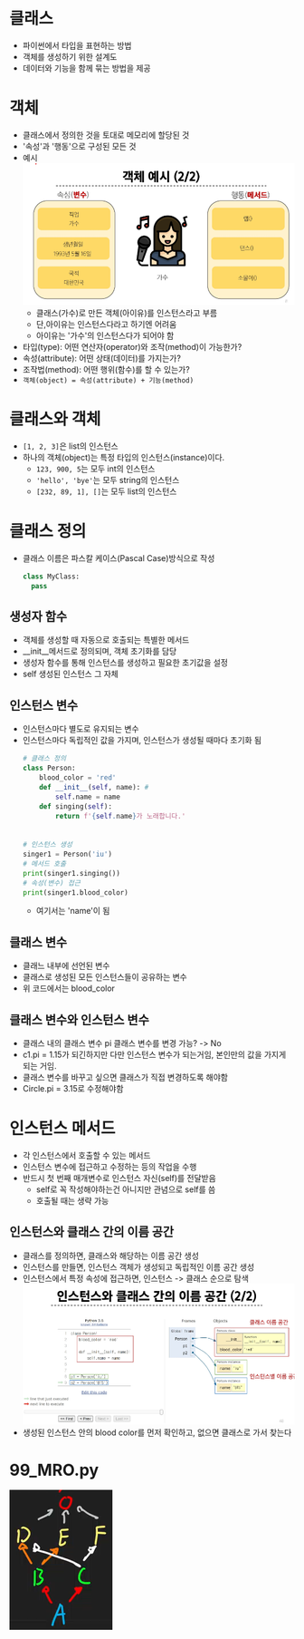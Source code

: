# 클래스
- 파이썬에서 타입을 표현하는 방법
- 객체를 생성하기 위한 설계도
- 데이터와 기능을 함께 묶는 방법을 제공    


# 객체
- 클래스에서 정의한 것을 토대로 메모리에 할당된 것
- '속성'과 '행동'으로 구성된 모든 것
- 예시
  ![객체 예시](image.png)
  - 클래스(가수)로 만든 객체(아이유)를 인스턴스라고 부름
  - 단,아이유는 인스턴스다라고 하기엔 어려움
  - 아이유는 '가수'의 인스턴스다가 되어야 함
- 타입(type): 어떤 연산자(operator)와 조작(method)이 가능한가?
- 속성(attribute): 어떤 상태(데이터)를 가지는가?
- 조작법(method): 어떤 행위(함수)를 할 수 있는가?
- `객체(object) = 속성(attribute) + 기능(method)`

# 클래스와 객체
- `[1, 2, 3]`은 list의 인스턴스
- 하나의 객체(object)는 특정 타입의 인스턴스(instance)이다.
  - `123, 900, 5`는 모두 int의 인스턴스
  - `'hello', 'bye'`는 모두 string의 인스턴스
  - `[232, 89, 1], []`는 모두 list의 인스턴스

# 클래스 정의
- 클래스 이름은 파스칼 케이스(Pascal Case)방식으로 작성
  ```python
  class MyClass:
    pass
  ```
## 생성자 함수
- 객체를 생성할 때 자동으로 호출되는 특별한 메서드
- __init__메서드로 정의되며, 객체 초기화를 담당
- 생성자 함수를 통해 인스턴스를 생성하고 필요한 초기값을 설정
- self 생성된 인스턴스 그 자체

## 인스턴스 변수
- 인스턴스마다 별도로 유지되는 변수
- 인스턴스마다 독립적인 값을 가지며, 인스턴스가 생성될 때마다 초기화 됨 
  ```python
  # 클래스 정의
  class Person:
      blood_color = 'red'
      def __init__(self, name): # 
          self.name = name
      def singing(self):
          return f'{self.name}가 노래합니다.'


  # 인스턴스 생성
  singer1 = Person('iu')
  # 메서드 호출
  print(singer1.singing())  
  # 속성(변수) 접근
  print(singer1.blood_color)
  ```
  - 여기서는 'name'이 됨

## 클래스 변수
- 클래느 내부에 선언된 변수
- 클래스로 생성된 모든 인스턴스들이 공유하는 변수
- 위 코드에서는 blood_color

## 클래스 변수와 인스턴스 변수 
- 클래스 내의 클래스 변수 pi 클래스 변수를 변경 가능? -> No
- c1.pi = 1.15가 되긴하지만 다만 인스턴스 변수가 되는거임, 본인만의 값을 가지게 되는 거임. 
- 클래스 변수를 바꾸고 싶으면 클래스가 직접 변경하도록 해야함
- Circle.pi = 3.15로 수정해야함

# 인스턴스 메서드
- 각 인스턴스에서 호출할 수 있는 메서드
- 인스턴스 변수에 접근하고 수정하는 등의 작업을 수행
- 반드시 첫 번째 매개변수로 인스턴스 자신(self)를 전달받음
  - self로 꼭 작성해야하는건 아니지만 관념으로 self를 씀
  - 호출될 때는 생략 가능

 ## 인스턴스와 클래스 간의 이름 공간
 - 클래스를 정의하면, 클래스와 해당하는 이름 공간 생성
 - 인스턴스를 만들면, 인스턴스 객체가 생성되고 독립적인 이름 공간 생성
 - 인스턴스에서 특정 속성에 접근하면, 인스턴스 -> 클래스 순으로 탐색
 ![인스턴스와 클래스간의 이름 공간 시각화](image-1.png)
  - 생성된 인스턴스 안의 blood color를 먼저 확인하고, 없으면 클래스로 가서 찾는다

# 99_MRO.py
![MRO 시각화](image-2.png)